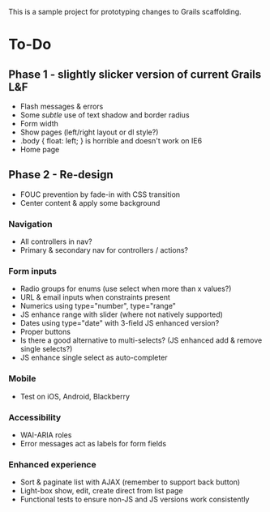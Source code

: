 This is a sample project for prototyping changes to Grails scaffolding.

# To-Do

## Phase 1 - slightly slicker version of current Grails L&F

 * Flash messages & errors
 * Some _subtle_ use of text shadow and border radius
 * Form width
 * Show pages (left/right layout or dl style?)
 * .body { float: left; } is horrible and doesn't work on IE6
 * Home page

## Phase 2 - Re-design

 * FOUC prevention by fade-in with CSS transition
 * Center content & apply some background

### Navigation

 * All controllers in nav?
 * Primary & secondary nav for controllers / actions?

### Form inputs

 * Radio groups for enums (use select when more than x values?)
 * URL & email inputs when constraints present
 * Numerics using type="number", type="range"
 * JS enhance range with slider (where not natively supported)
 * Dates using type="date" with 3-field JS enhanced version?
 * Proper buttons
 * Is there a good alternative to multi-selects? (JS enhanced add & remove single selects?)
 * JS enhance single select as auto-completer

### Mobile

 * Test on iOS, Android, Blackberry

### Accessibility

 * WAI-ARIA roles
 * Error messages act as labels for form fields

### Enhanced experience

 * Sort & paginate list with AJAX (remember to support back button)
 * Light-box show, edit, create direct from list page
 * Functional tests to ensure non-JS and JS versions work consistently